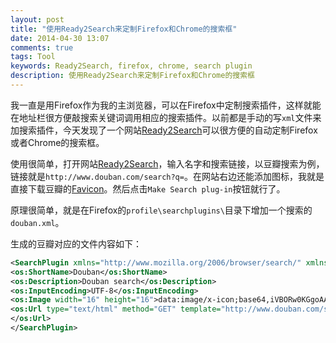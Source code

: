 ```yaml
---
layout: post
title: "使用Ready2Search来定制Firefox和Chrome的搜索框"
date: 2014-04-30 13:07
comments: true
tags: Tool
keywords: Ready2Search, firefox, chrome, search plugin
description: 使用Ready2Search来定制Firefox和Chrome的搜索框
---
```

我一直是用Firefox作为我的主浏览器，可以在Firefox中定制搜索插件，这样就能在地址栏很方便敲搜索关键词调用相应的搜索插件。以前都是手动的写`xml`文件来加搜索插件，今天发现了一个网站[Ready2Search](http://ready.to/search/en/)可以很方便的自动定制Firefox或者Chrome的搜索框。

使用很简单，打开网站[Ready2Search](http://ready.to/search/en/)，输入名字和搜索链接，以豆瓣搜索为例，链接就是`http://www.douban.com/search?q=`。在网站右边还能添加图标，我就是直接下载豆瓣的[Favicon](http://img3.douban.com/favicon.ico)。然后点击`Make Search plug-in`按钮就行了。

原理很简单，就是在Firefox的`profile\searchplugins\`目录下增加一个搜索的`douban.xml`。

生成的豆瓣对应的文件内容如下：
```xml
<SearchPlugin xmlns="http://www.mozilla.org/2006/browser/search/" xmlns:os="http://a9.com/-/spec/opensearch/1.1/">
<os:ShortName>Douban</os:ShortName>
<os:Description>Douban search</os:Description>
<os:InputEncoding>UTF-8</os:InputEncoding>
<os:Image width="16" height="16">data:image/x-icon;base64,iVBORw0KGgoAAAANSUhEUgAAABAAAAAQCAIAAACQkWg2AAAAAXNSR0IArs4c6QAAAARnQU1BAACxjwv8YQUAAAAJcEhZcwAADsMAAA7DAcdvqGQAAADlSURBVDhPY7CY6MpQLkgkAilGEyKMgNhjVvB/IgBQGVSDUot+3bY2ggioDKoBiATKpIhBCA3WE9yBlv779w9EoiIIACqAqETRcOfNPb95IZ7TPT1nB3jOCvCc6Q1kAwXhGkCWIGt4/Ok5f4kUGrr44jpODUDD9Hts0BA+G/AAdA1AlvtMUGz8+fdXr8PKrNcZiIAMoMjXX9+BUiClaBqA6N7bB3/+/kH2AFADUBCuAKEBgrr3TwaqyFhZBFENZAC5QEGILELD5MOzgBIEAVAZSCcQhy9OWnZmDUEEVAbSQFrynugKAKSaaH1V3D9GAAAAAElFTkSuQmCC</os:Image>
<os:Url type="text/html" method="GET" template="http://www.douban.com/search?q={searchTerms}">
</os:Url>
</SearchPlugin>
```